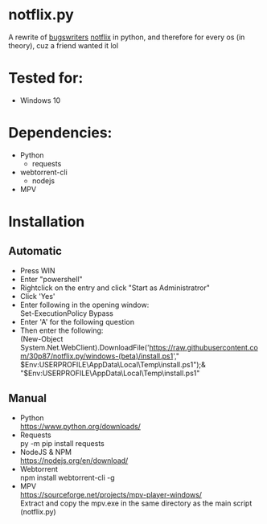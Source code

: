 # notflix.py
A rewrite of [bugswriters](https://www.youtube.com/results?search_query=bugwriter) [notflix](https://github.com/Bugswriter/notflix) in python, and therefore for every os (in theory), cuz a friend wanted it lol


# Tested for:
  - Windows 10


# Dependencies:
- Python
  - requests
- webtorrent-cli
  - nodejs
- MPV


  
# Installation
## Automatic  
  - Press WIN
  - Enter "powershell"
  - Rightclick on the entry and click "Start as Administratror"
  - Click 'Yes'
  - Enter following in the opening window:  
  Set-ExecutionPolicy Bypass
  - Enter 'A' for the following question
  - Then enter the following:  
  (New-Object System.Net.WebClient).DownloadFile('https://raw.githubusercontent.com/30p87/notflix.py/windows-(beta)/install.ps1'," $Env:USERPROFILE\AppData\Local\Temp\install.ps1");& "$Env:USERPROFILE\AppData\Local\Temp\install.ps1"
## Manual
- Python  
  https://www.python.org/downloads/
- Requests  
  py -m pip install requests
- NodeJS & NPM  
  https://nodejs.org/en/download/
- Webtorrent  
  npm install webtorrent-cli -g
- MPV  
  https://sourceforge.net/projects/mpv-player-windows/  
  Extract and copy the mpv.exe in the same directory as the main script (notflix.py)
